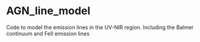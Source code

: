 AGN_line_model
==============

Code to model the emission lines in the UV-NIR region. Including the Balmer continuum and FeII emission lines
